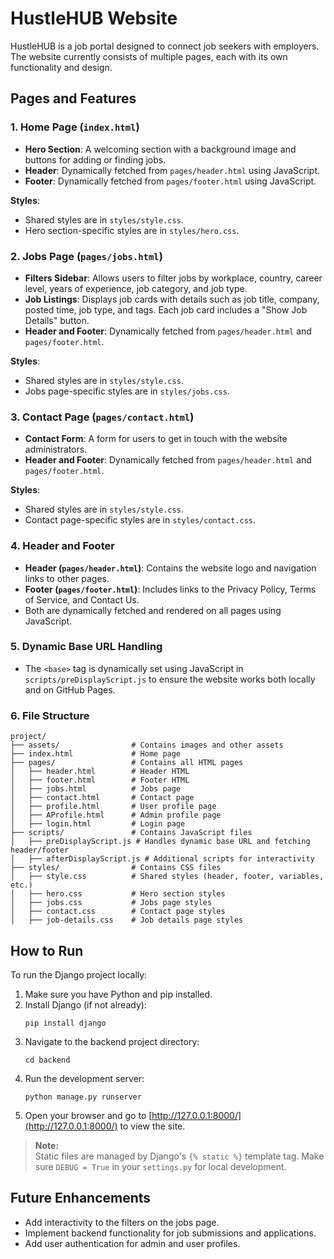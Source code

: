 # HustleHUB Website

HustleHUB is a job portal designed to connect job seekers with employers. The website currently consists of multiple pages, each with its own functionality and design.

## Pages and Features

### 1. **Home Page (`index.html`)**
   - **Hero Section**: A welcoming section with a background image and buttons for adding or finding jobs.
   - **Header**: Dynamically fetched from `pages/header.html` using JavaScript.
   - **Footer**: Dynamically fetched from `pages/footer.html` using JavaScript.

   **Styles**:
   - Shared styles are in `styles/style.css`.
   - Hero section-specific styles are in `styles/hero.css`.

### 2. **Jobs Page (`pages/jobs.html`)**
   - **Filters Sidebar**: Allows users to filter jobs by workplace, country, career level, years of experience, job category, and job type.
   - **Job Listings**: Displays job cards with details such as job title, company, posted time, job type, and tags. Each job card includes a "Show Job Details" button.
   - **Header and Footer**: Dynamically fetched from `pages/header.html` and `pages/footer.html`.

   **Styles**:
   - Shared styles are in `styles/style.css`.
   - Jobs page-specific styles are in `styles/jobs.css`.

### 3. **Contact Page (`pages/contact.html`)**
   - **Contact Form**: A form for users to get in touch with the website administrators.
   - **Header and Footer**: Dynamically fetched from `pages/header.html` and `pages/footer.html`.

   **Styles**:
   - Shared styles are in `styles/style.css`.
   - Contact page-specific styles are in `styles/contact.css`.

### 4. **Header and Footer**
   - **Header (`pages/header.html`)**: Contains the website logo and navigation links to other pages.
   - **Footer (`pages/footer.html`)**: Includes links to the Privacy Policy, Terms of Service, and Contact Us.
   - Both are dynamically fetched and rendered on all pages using JavaScript.

### 5. **Dynamic Base URL Handling**
   - The `<base>` tag is dynamically set using JavaScript in `scripts/preDisplayScript.js` to ensure the website works both locally and on GitHub Pages.

### 6. **File Structure**

```
project/
├── assets/                # Contains images and other assets
├── index.html             # Home page
├── pages/                 # Contains all HTML pages
│   ├── header.html        # Header HTML
│   ├── footer.html        # Footer HTML
│   ├── jobs.html          # Jobs page
│   ├── contact.html       # Contact page
│   ├── profile.html       # User profile page
│   ├── AProfile.html      # Admin profile page
│   ├── login.html         # Login page
├── scripts/               # Contains JavaScript files
│   ├── preDisplayScript.js # Handles dynamic base URL and fetching header/footer
│   ├── afterDisplayScript.js # Additional scripts for interactivity
├── styles/                # Contains CSS files
│   ├── style.css          # Shared styles (header, footer, variables, etc.)
│   ├── hero.css           # Hero section styles
│   ├── jobs.css           # Jobs page styles
│   ├── contact.css        # Contact page styles
│   ├── job-details.css    # Job details page styles
```

## How to Run

To run the Django project locally:

1. Make sure you have Python and pip installed.
2. Install Django (if not already):  
   ```
   pip install django
   ```
3. Navigate to the backend project directory:
   ```
   cd backend
   ```
4. Run the development server:
   ```
   python manage.py runserver
   ```
6. Open your browser and go to [http://127.0.0.1:8000/](http://127.0.0.1:8000/) to view the site.

> **Note:**  
> Static files are managed by Django's `{% static %}` template tag. Make sure `DEBUG = True` in your `settings.py` for local development.

## Future Enhancements

- Add interactivity to the filters on the jobs page.
- Implement backend functionality for job submissions and applications.
- Add user authentication for admin and user profiles.